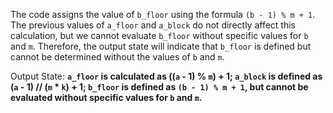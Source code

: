 The code assigns the value of `b_floor` using the formula `(b - 1) % m + 1`. The previous values of `a_floor` and `a_block` do not directly affect this calculation, but we cannot evaluate `b_floor` without specific values for `b` and `m`. Therefore, the output state will indicate that `b_floor` is defined but cannot be determined without the values of `b` and `m`.

Output State: **`a_floor` is calculated as ((`a` - 1) % `m`) + 1; `a_block` is defined as (`a` - 1) // (`m` * `k`) + 1; `b_floor` is defined as `(b - 1) % m + 1`, but cannot be evaluated without specific values for `b` and `m`.**